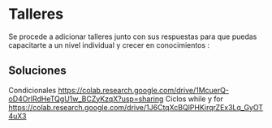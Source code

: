 # Talleres
Se procede a adicionar talleres junto con sus respuestas para que puedas capacitarte a un nivel individual y crecer en conocimientos :
## Soluciones
Condicionales https://colab.research.google.com/drive/1McuerQ-oD4OrlRdHeTQgU1w_BCZyKzqX?usp=sharing
Ciclos while y for https://colab.research.google.com/drive/1J6CtqXcBQlPHKirqrZEx3Lq_GyOT4uX3

